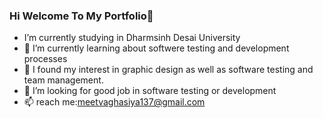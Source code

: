 ### Hi Welcome To My Portfolio👋

-  I’m currently studying in Dharmsinh Desai University
- 🌱 I’m currently learning about softwere testing and development processes
- 👯 I found my interest in graphic design as well as software testing and team management. 
- 🤔 I’m looking for good job in software testing or development
- 📫 reach me:meetvaghasiya137@gmail.com
